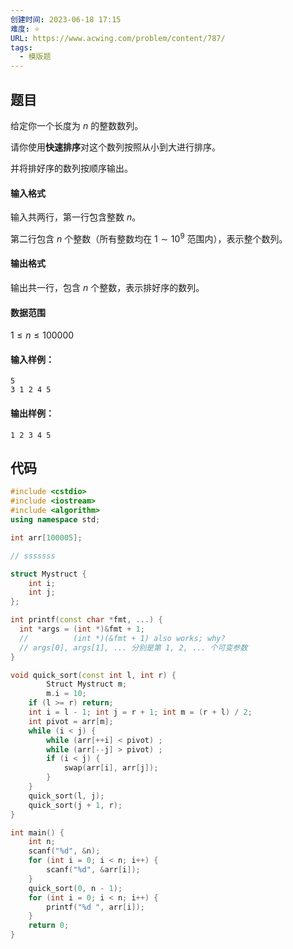 ```yaml
---
创建时间: 2023-06-18 17:15
难度: ⭐️
URL: https://www.acwing.com/problem/content/787/
tags:
  - 模版题
---
```


## 题目

给定你一个长度为 $n$ 的整数数列。

请你使用**快速排序**对这个数列按照从小到大进行排序。

并将排好序的数列按顺序输出。

#### 输入格式

输入共两行，第一行包含整数 $n$。

第二行包含 $n$ 个整数（所有整数均在 $1 \sim 10^9$ 范围内），表示整个数列。

#### 输出格式

输出共一行，包含 $n$ 个整数，表示排好序的数列。

#### 数据范围

$1 \le n \le 100000$

#### 输入样例：

```
5
3 1 2 4 5
```

#### 输出样例：

```
1 2 3 4 5
```

## 代码

```cpp
#include <cstdio>
#include <iostream>
#include <algorithm>
using namespace std;

int arr[100005];

// sssssss

struct Mystruct {
	int i;
	int j;
};

int printf(const char *fmt, ...) {
  int *args = (int *)&fmt + 1;
  //          (int *)(&fmt + 1) also works; why?
  // args[0], args[1], ... 分别是第 1, 2, ... 个可变参数
}

void quick_sort(const int l, int r) {
		Struct Mystruct m;
		m.i = 10;
    if (l >= r) return;
    int i = l - 1; int j = r + 1; int m = (r + l) / 2;
    int pivot = arr[m];
    while (i < j) {
        while (arr[++i] < pivot) ;
        while (arr[--j] > pivot) ;
        if (i < j) {
            swap(arr[i], arr[j]);
        }
    }
    quick_sort(l, j);
    quick_sort(j + 1, r);
}

int main() {
    int n;
    scanf("%d", &n);
    for (int i = 0; i < n; i++) {
        scanf("%d", &arr[i]);
    }
    quick_sort(0, n - 1);
    for (int i = 0; i < n; i++) {
        printf("%d ", arr[i]);
    }
    return 0;
}

```

